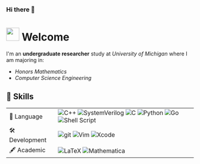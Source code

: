 ### Hi there 👋

<!--
**HarrisonCentner/HarrisonCentner** is a ✨ _special_ ✨ repository because its `README.md` (this file) appears on your GitHub profile.

Here are some ideas to get you started:

- 🔭 I’m currently working on ...
- 🌱 I’m currently learning ...
- 👯 I’m looking to collaborate on ...
- 🤔 I’m looking for help with ...
- 💬 Ask me about ...
- 📫 How to reach me: ...
- 😄 Pronouns: ...
- ⚡ Fun fact: ...
-->


# <img src="https://media.giphy.com/media/hvRJCLFzcasrR4ia7z/giphy.gif" width="35"> Welcome

I'm an **undergraduate researcher** study at *University of Michigan* where I am majoring in:
 * *Honors Mathematics* 
 * *Computer Science Engineering* 


## 🦾 Skills

<div align="center">

<table>
  <tr>
    <td>💬 Language</td>
    <td><img src="https://img.shields.io/badge/C%2B%2B-00599C?logo=c%2B%2B&logoColor=white" alt="C++"/> 
      <img src="https://img.shields.io/badge/C%2B%2B-00599C?logo=velog&logoColor=white" alt="SystemVerilog"/>
      <img src="https://img.shields.io/badge/C-00599C?logo=c&logoColor=white" alt="C"/> <img src="https://img.shields.io/badge/python-3670A0?logo=python&logoColor=ffdd54" alt="Python"/> <img src="https://img.shields.io/badge/-Golang-00ADD8?logo=go&logoColor=white" alt="Go"/> <img src="https://img.shields.io/badge/shell_script-%23121011.svg?logo=gnu-bash&logoColor=white" alt="Shell Script"/></td>
  </tr>
  <tr>
    <td>🛠 Development</td>
    <td><img src="https://img.shields.io/badge/-Git-F05032?logo=git&logoColor=white" alt="git"/> <img src="https://img.shields.io/badge/Vim-%2311AB00.svg?logo=vim&logoColor=white" alt="Vim"/> <img src="https://img.shields.io/badge/Xcode-007ACC?logo=Xcode&logoColor=white" alt="Xcode"/></td>
  </tr>
  <tr>
    <td>🖋 Academic</td>
    <td><img src="https://img.shields.io/badge/LaTeX-%23008080.svg?logo=latex&logoColor=white" alt="LaTeX"/> <img src="https://img.shields.io/static/v1?message=Mathematica&color=DD1100&logo=Wolfram+Mathematica&logoColor=FFFFFF&label=" alt="Mathematica"/></td>
  </tr>
</table>

</div>

##
<!--
<p align="center">
  <img height="160px" src="https://github-readme-stats.vercel.app/api?username=sleepymalc&show_icons=true&count_private=true&include_all_commits=true&theme=dracula" />
  <img height="160px" src="https://github-readme-stats-peach-two.vercel.app/api/wakatime?username=sleepymalc&layout=compact&langs_count=8&theme=dracula" />
</p>

<p align="center">
    <img src="https://raw.githubusercontent.com/platane/platane/output/github-contribution-grid-snake-dark.svg#gh-dark-mode-only" />
    <img src="https://raw.githubusercontent.com/platane/platane/output/github-contribution-grid-snake.svg#gh-light-mode-only" />
</p>
<p align="center">
  <img src="https://profile-counter.glitch.me/sleepymalc/count.svg" />
</p>
<p align="center"><a href=https://www.pbb.wtf>pbb.wtf</a> | <a href="https://scholar.google.com/citations?user=TXqLUIAAAAAJ&hl=en&oi=ao">Google Scholar</a> | <a href="https://www.linkedin.com/in/pingbang-hu-78a190215/">LinkedIn</a> </p>

-->
